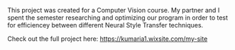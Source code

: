 This project was created for a Computer Vision course. 
My partner and I spent the semester researching and optimizing our program in order to test for efficiencey between different Neural Style Transfer techniques. 

Check out the full project here:
https://kumaria1.wixsite.com/my-site
